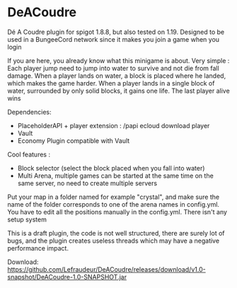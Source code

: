 # DeACoudre
Dé A Coudre plugin for spigot 1.8.8, but also tested on 1.19.
Designed to be used in a BungeeCord network since it makes you join a game when you login

If you are here, you already know what this minigame is about.
Very simple : Each player jump need to jump into water to survive and not die from fall damage. When a player lands on water, a block is placed where he landed, which makes the game harder.
When a player lands in a single block of water, surrounded by only solid blocks, it gains one life.
The last player alive wins

Dependencies:
 - PlaceholderAPI + player extension : /papi ecloud download player
 - Vault
 - Economy Plugin compatible with Vault

Cool features :
 - Block selector (select the block placed when you fall into water)
 - Multi Arena, multiple games can be started at the same time on the same server, no need to create multiple servers

Put your map in a folder named for example "crystal", and make sure the name of the folder corresponds to one of the arena names in config.yml.
You have to edit all the positions manually in the config.yml. There isn't any setup system

This is a draft plugin, the code is not well structured, there are surely lot of bugs, and the plugin creates useless threads which may have a negative performance impact.

Download: https://github.com/Lefraudeur/DeACoudre/releases/download/v1.0-snapshot/DeACoudre-1.0-SNAPSHOT.jar
